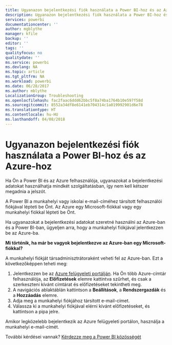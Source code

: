 ```yaml
---
title: Ugyanazon bejelentkezési fiók használata a Power BI-hoz és az Azure-hoz
description: Ugyanazon bejelentkezési fiók használata a Power BI-hoz és az Azure-hoz
services: powerbi
documentationcenter: ''
author: mgblythe
manager: kfile
backup: ''
editor: ''
tags: ''
qualityfocus: no
qualitydate: ''
ms.service: powerbi
ms.devlang: NA
ms.topic: article
ms.tgt_pltfrm: NA
ms.workload: powerbi
ms.date: 06/28/2017
ms.author: mblythe
LocalizationGroup: Troubleshooting
ms.openlocfilehash: fac2faac6ddd62bbc5f8a74ba1764b10e597f58d
ms.sourcegitcommit: 8552a34df8e6141eb704314c1a019992901d6e78
ms.translationtype: HT
ms.contentlocale: hu-HU
ms.lasthandoff: 04/08/2018
---
```

# <a name="using-the-same-account-for-power-bi-and-azure"></a>Ugyanazon bejelentkezési fiók használata a Power BI-hoz és az Azure-hoz
Ha Ön a Power BI és az Azure felhasználója, ugyanazokat a bejelentkezési adatokat használhatja mindkét szolgáltatásban, így nem kell kétszer megadnia a jelszót.

A Power BI a munkahelyi vagy iskolai e-mail-címéhez társított felhasználói fiókjával lépteti be Önt.  Az Azure egy Microsoft-fiókkal vagy egy munkahelyi fiókkal lépteti be Önt.

Ha ugyanazokat a bejelentkezési adatokat szeretné használni az Azure-ban és a Power BI-ban, ügyeljen arra, hogy a munkahelyi fiókjával jelentkezzen be az Azure-ba.

**Mi történik, ha már be vagyok bejelentkezve az Azure-ban egy Microsoft-fiókkal?**

A munkahelyi fiókját társadminisztrátoraként veheti fel az Azure-ban.  Ezt a következőképpen teheti meg:

1. Jelentkezzen be az [Azure felügyeleti portálján](http://manage.windowsazure.com/). Ha Ön több Azure-címtár felhasználója, az **Előfizetések** elemre kattintva szűrhet, és csak a szerkeszteni kívánt címtárat és előfizetéseket tekintheti meg.
2. A navigációs ablaktáblán kattintson a **Beállítások**, a **Rendszergazdák** és a **Hozzáadás** elemre.
3. Adja meg a munkahelyi fiókjához társított e-mail-címet.
4. Válassza ki a munkahelyi fiókjával elérni kívánt előfizetéseket, és kattintson a pipa jelre.

Amikor legközelebb bejelentkezik az Azure felügyeleti portálon, használja a munkahelyi e-mail-címét.

További kérdései vannak? [Kérdezze meg a Power BI közösségét](http://community.powerbi.com/)

